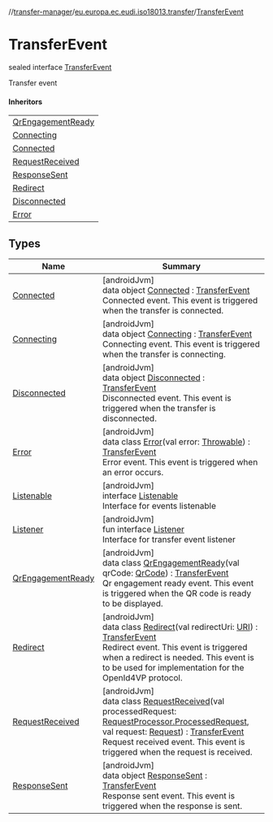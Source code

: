 //[transfer-manager](../../../index.md)/[eu.europa.ec.eudi.iso18013.transfer](../index.md)/[TransferEvent](index.md)

# TransferEvent

sealed interface [TransferEvent](index.md)

Transfer event

#### Inheritors

| |
|---|
| [QrEngagementReady](-qr-engagement-ready/index.md) |
| [Connecting](-connecting/index.md) |
| [Connected](-connected/index.md) |
| [RequestReceived](-request-received/index.md) |
| [ResponseSent](-response-sent/index.md) |
| [Redirect](-redirect/index.md) |
| [Disconnected](-disconnected/index.md) |
| [Error](-error/index.md) |

## Types

| Name | Summary |
|---|---|
| [Connected](-connected/index.md) | [androidJvm]<br>data object [Connected](-connected/index.md) : [TransferEvent](index.md)<br>Connected event. This event is triggered when the transfer is connected. |
| [Connecting](-connecting/index.md) | [androidJvm]<br>data object [Connecting](-connecting/index.md) : [TransferEvent](index.md)<br>Connecting event. This event is triggered when the transfer is connecting. |
| [Disconnected](-disconnected/index.md) | [androidJvm]<br>data object [Disconnected](-disconnected/index.md) : [TransferEvent](index.md)<br>Disconnected event. This event is triggered when the transfer is disconnected. |
| [Error](-error/index.md) | [androidJvm]<br>data class [Error](-error/index.md)(val error: [Throwable](https://kotlinlang.org/api/latest/jvm/stdlib/kotlin-stdlib/kotlin/-throwable/index.html)) : [TransferEvent](index.md)<br>Error event. This event is triggered when an error occurs. |
| [Listenable](-listenable/index.md) | [androidJvm]<br>interface [Listenable](-listenable/index.md)<br>Interface for events listenable |
| [Listener](-listener/index.md) | [androidJvm]<br>fun interface [Listener](-listener/index.md)<br>Interface for transfer event listener |
| [QrEngagementReady](-qr-engagement-ready/index.md) | [androidJvm]<br>data class [QrEngagementReady](-qr-engagement-ready/index.md)(val qrCode: [QrCode](../../eu.europa.ec.eudi.iso18013.transfer.engagement/-qr-code/index.md)) : [TransferEvent](index.md)<br>Qr engagement ready event. This event is triggered when the QR code is ready to be displayed. |
| [Redirect](-redirect/index.md) | [androidJvm]<br>data class [Redirect](-redirect/index.md)(val redirectUri: [URI](https://developer.android.com/reference/kotlin/java/net/URI.html)) : [TransferEvent](index.md)<br>Redirect event. This event is triggered when a redirect is needed. This event is to be used for implementation for the OpenId4VP protocol. |
| [RequestReceived](-request-received/index.md) | [androidJvm]<br>data class [RequestReceived](-request-received/index.md)(val processedRequest: [RequestProcessor.ProcessedRequest](../../eu.europa.ec.eudi.iso18013.transfer.response/-request-processor/-processed-request/index.md), val request: [Request](../../eu.europa.ec.eudi.iso18013.transfer.response/-request/index.md)) : [TransferEvent](index.md)<br>Request received event. This event is triggered when the request is received. |
| [ResponseSent](-response-sent/index.md) | [androidJvm]<br>data object [ResponseSent](-response-sent/index.md) : [TransferEvent](index.md)<br>Response sent event. This event is triggered when the response is sent. |
